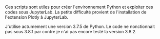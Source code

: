 Ces scripts sont utiles pour créer l'environnement Python et exploiter ces codes sous JupyterLab. 
La petite difficulté provient de l'installation de l'extension Plotly à JupyterLab.

J'utilise actumement une version 3.7.5 de Python. 
Le code ne nonctionnait pas sous 3.8.1 par contre je n'ai pas encore testé la version 3.8.2.
